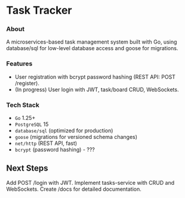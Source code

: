 # Task Tracker

### About
A microservices-based task management system built with Go, using database/sql for low-level database access and goose for migrations.

### Features

- User registration with bcrypt password hashing (REST API: POST /register).
- (In progress) User login with JWT, task/board CRUD, WebSockets.

### Tech Stack


- `Go` 1.25+
- `PostgreSQL` 15
- `database/sql` (optimized for production)
- `goose` (migrations for versioned schema changes)
- `net/http` (REST API, fast)
- `bcrypt` (password hashing) - ???




## Next Steps

Add POST /login with JWT.
Implement tasks-service with CRUD and WebSockets.
Create /docs for detailed documentation.
